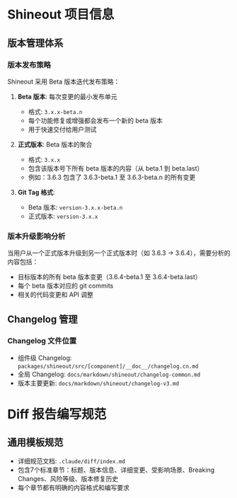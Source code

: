 # Shineout 项目信息

## 版本管理体系

### 版本发布策略
Shineout 采用 Beta 版本迭代发布策略：

1. **Beta 版本**: 每次变更的最小发布单元
   - 格式: `3.x.x-beta.n`
   - 每个功能修复或增强都会发布一个新的 beta 版本
   - 用于快速交付给用户测试

2. **正式版本**: Beta 版本的聚合
   - 格式: `3.x.x`
   - 包含该版本号下所有 beta 版本的内容（从 beta.1 到 beta.last）
   - 例如：3.6.3 包含了 3.6.3-beta.1 至 3.6.3-beta.n 的所有变更

3. **Git Tag 格式**:
   - Beta 版本: `version-3.x.x-beta.n`
   - 正式版本: `version-3.x.x`

### 版本升级影响分析
当用户从一个正式版本升级到另一个正式版本时（如 3.6.3 → 3.6.4），需要分析的内容包括：
- 目标版本的所有 beta 版本变更（3.6.4-beta.1 至 3.6.4-beta.last）
- 每个 beta 版本对应的 git commits
- 相关的代码变更和 API 调整

## Changelog 管理

### Changelog 文件位置
- 组件级 Changelog: `packages/shineout/src/[component]/__doc__/changelog.cn.md`
- 全局 Changelog: `docs/markdown/shineout/changelog-common.md`
- 版本主要更新: `docs/markdown/shineout/changelog-v3.md`

# Diff 报告编写规范

## 通用模板规范
- 详细规范文档: `.claude/diff/index.md`
- 包含7个标准章节：标题、版本信息、详细变更、受影响场景、Breaking Changes、风险等级、版本修复历史
- 每个章节都有明确的内容格式和编写要求